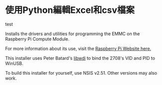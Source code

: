 使用Python編輯Excel和csv檔案
=============================
test

Installs the drivers and utilities for programming the EMMC on the Raspberry Pi Compute Module.

For more information about its use, visit the [Raspberry Pi Website here.](https://www.raspberrypi.org/documentation/hardware/computemodule/cm-emmc-flashing.md)

This installer uses Peter Batard's [libwdi](https://github.com/pbatard/libwdi) to bind the 2708's VID and PID to WinUSB.

To build this installer for yourself, use NSIS v2.51. Other versions may also work.
